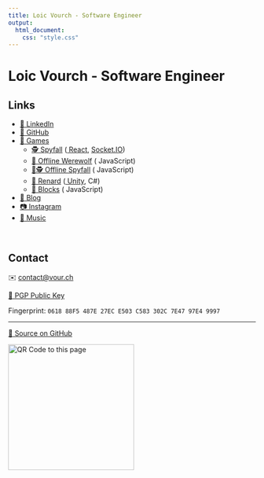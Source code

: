 ```yaml
---
title: Loic Vourch - Software Engineer
output:
  html_document:
    css: "style.css"
---
```


# Loic Vourch - Software Engineer

## Links

- [💼 LinkedIn](https://www.linkedin.com/in/loicvourch/)
- [🐙 GitHub](https://github.com/VeryBadFrags)
- [👾 Games](https://games.verybadfrags.com/)
  - [🕵️ Spyfall](https://spy.verybadfrags.com) ([<i class="fab fa-react"></i> React](https://reactjs.org), [Socket.IO](https://socket.io))
  - [🐺 Offline Werewolf](https://wolf.verybadfrags.com) (<i class="fab fa-js"></i> JavaScript)
  - [📵🕵️ Offline Spyfall](https://offline-spy.verybadfrags.com) (<i class="fab fa-js"></i> JavaScript)
  - [🦊 Renard](https://verybadfrags.itch.io/renard) ([<i class="fab fa-unity"></i> Unity](https://unity.com), C#)
  - [🧱 Blocks](https://blocks.verybadfrags.com) (<i class="fab fa-js"></i> JavaScript)
- [📝 Blog](https://blog.verybadfrags.com)
- [📷 Instagram](https://www.instagram.com/loicvourch/)
- [🎵 Music](https://www.youtube.com/channel/UCWRocYB0ymy1A3p2a_VQAAg)

<br>

## Contact

✉️ <contact@vour.ch>

[🔑 PGP Public Key](loic_vourch_97E49997_public.asc)

Fingerprint: `0618 88F5 487E 27EC E503 C583 302C 7E47 97E4 9997`

---

[💾 Source on GitHub](https://github.com/VeryBadFrags/personal-website)

<img src="qr.svg" alt="QR Code to this page" width="256"/>
